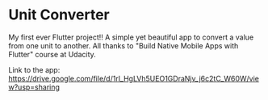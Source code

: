 # Unit Converter

My first ever Flutter project!! A simple yet beautiful app to convert a value from one unit to another. All thanks to "Build Native Mobile Apps with Flutter" course at Udacity.

Link to the app: https://drive.google.com/file/d/1rl_HgLVh5UEO1GDraNjv_j6c2tC_W60W/view?usp=sharing
